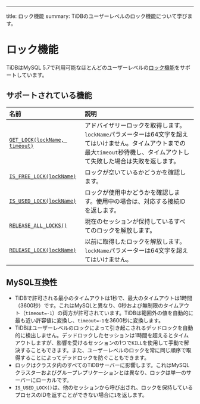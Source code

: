 ---
title: ロック機能
summary: TiDBのユーザーレベルのロック機能について学びます。

# ロック機能

TiDBはMySQL 5.7で利用可能なほとんどのユーザーレベルの[ロック機能](https://dev.mysql.com/doc/refman/5.7/en/locking-functions.html)をサポートしています。

## サポートされている機能

| 名前                                                                                                                 | 説明                                                           |
|:---------------------------------------------------------------------------------------------------------------------|:---------------------------------------------------------------------|
| [`GET_LOCK(lockName, timeout)`](https://dev.mysql.com/doc/refman/8.0/en/locking-functions.html#function_get-lock)    | アドバイザリーロックを取得します。`lockName`パラメーターは64文字を超えてはいけません。タイムアウトまでの最大`timeout`秒待機し、タイムアウトして失敗した場合は失敗を返します。         |
| [`IS_FREE_LOCK(lockName)`](https://dev.mysql.com/doc/refman/8.0/en/locking-functions.html#function_is-free-lock) | ロックが空いているかどうかを確認します。 |
| [`IS_USED_LOCK(lockName)`](https://dev.mysql.com/doc/refman/8.0/en/locking-functions.html#function_is-used-lock) | ロックが使用中かどうかを確認します。使用中の場合は、対応する接続IDを返します。 |
| [`RELEASE_ALL_LOCKS()`](https://dev.mysql.com/doc/refman/8.0/en/locking-functions.html#function_release-all-locks)   | 現在のセッションが保持しているすべてのロックを解放します。                        |
| [`RELEASE_LOCK(lockName)`](https://dev.mysql.com/doc/refman/8.0/en/locking-functions.html#function_release-lock)     | 以前に取得したロックを解放します。`lockName`パラメーターは64文字を超えてはいけません。 |

## MySQL互換性

* TiDBで許可される最小のタイムアウトは1秒で、最大のタイムアウトは1時間（3600秒）です。これはMySQLと異なり、0秒および無制限のタイムアウト（`timeout=-1`）の両方が許可されています。TiDBは範囲外の値を自動的に最も近い許容値に変換し、`timeout=-1`を3600秒に変換します。
* TiDBはユーザーレベルのロックによって引き起こされるデッドロックを自動的に検出しません。デッドロックしたセッションは1時間を超えるとタイムアウトしますが、影響を受けるセッションの1つで`KILL`を使用して手動で解決することもできます。また、ユーザーレベルのロックを常に同じ順序で取得することによってデッドロックを防ぐこともできます。
* ロックはクラスタ内のすべてのTiDBサーバーに影響します。これはMySQLクラスターおよびグループレプリケーションとは異なり、ロックは単一のサーバーにローカルです。
* `IS_USED_LOCK()`は、他のセッションから呼び出され、ロックを保持しているプロセスのIDを返すことができない場合に`1`を返します。